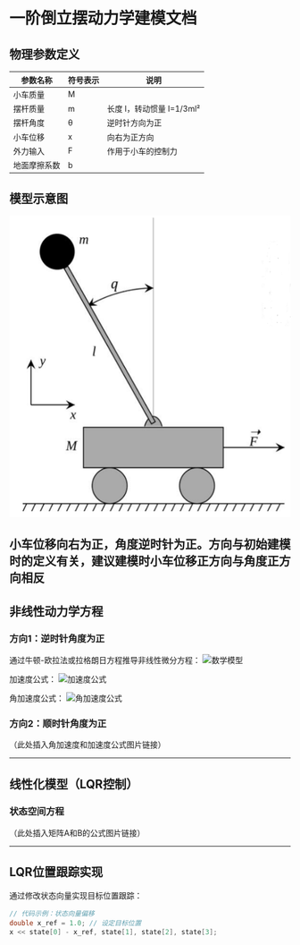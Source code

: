 # 一阶倒立摆动力学建模文档

## 物理参数定义
| 参数名称       | 符号表示   | 说明                     |
|---------------|-----------|-------------------------|
| 小车质量        | M         |                          |
| 摆杆质量        | m         | 长度 l，转动惯量 I=1/3ml² |
| 摆杆角度        | θ         | 逆时针方向为正            |
| 小车位移        | x         | 向右为正方向              |
| 外力输入        | F         | 作用于小车的控制力        |
| 地面摩擦系数    | b         |                          |

## 模型示意图
![carpole_model](./images/carpole_model.png)  

小车位移**向右**为**正**，角度**逆时针**为**正**。方向与初始建模时的定义有关，建议建模时小车**位移正方向**与**角度正方向**相**反**
---

## 非线性动力学方程
### 方向1：逆时针角度为正
通过牛顿-欧拉法或拉格朗日方程推导非线性微分方程：
![数学模型](https://i.upmath.me/svg/%5Cbegin%7Baligned%7D%0A(M%2Bm)%20%5Cddot%7Bx%7D-m%20l%20%5Cddot%7B%5Ctheta%7D%20%5Ccos%20%5Ctheta%2Bm%20l%20%5Cdot%7B%5Ctheta%7D%5E%7B2%7D%20%5Csin%20%5Ctheta%20%26%20%3DF%20-b%5Cdot%20x%5C%5C%0A%5Cleft(I%2Bm%20l%5E%7B2%7D%5Cright)%20%5Cddot%7B%5Ctheta%7D-m%20l%20%5Cddot%7Bx%7D%20%5Ccos%20%5Ctheta-m%20g%20l%20%5Csin%20%5Ctheta%20%26%20%3D0%0A%5Cend%7Baligned%7D)

加速度公式：
![加速度公式](https://i.upmath.me/svg/%5Cddot%7B%5Ctheta%7D%20%3D%20%5Cfrac%7B-m%20l%20%5Ccos%20%5Ctheta%20b%20%5Cdot%7Bx%7D%20-%20m%5E2%20l%5E2%20%5Csin%20%5Ctheta%20%5Ccos%20%5Ctheta%20%5Cdot%7B%5Ctheta%7D%5E2%20%2B%20m%20l%20%5Ccos%20%5Ctheta%20F%20%2B%20(M%20%2B%20m)%20m%20g%20l%20%5Csin%20%5Ctheta%7D%7B(M%20%2B%20m)%5Cleft(I%20%2B%20m%20l%5E2%5Cright)%20-%20m%5E2%20l%5E2%20%5Ccos%20%5Ctheta%5E2%7D)

角加速度公式：
![角加速度公式](https://i.upmath.me/svg/%5Cddot%7B%5Ctheta%7D%3D%5Cfrac%7B-m%20l%20%5Ccos%20%5Ctheta%20b%20%5Cdot%7Bx%7D-m%5E%7B2%7D%20l%5E%7B2%7D%20%5Csin%20%5Ctheta%20%5Ccos%20%5Ctheta%20%5Cdot%7B%5Ctheta%7D%5E%7B2%7D%2Bm%20l%20%5Ccos%20%5Ctheta%20F%2B(M%2Bm)%20m%20g%20l%20%5Csin%20%5Ctheta%7D%7B(M%2Bm)%5Cleft(I%2Bm%20l%5E%7B2%7D%5Cright)-m%5E%7B2%7D%20l%5E%7B2%7D%20%5Ccos%20%5Ctheta%5E%7B2%7D%7D)

### 方向2：顺时针角度为正
（此处插入角加速度和加速度公式图片链接）

---

## 线性化模型（LQR控制）
### 状态空间方程
（此处插入矩阵A和B的公式图片链接）

---

## LQR位置跟踪实现
通过修改状态向量实现目标位置跟踪：
```cpp
// 代码示例：状态向量偏移
double x_ref = 1.0; // 设定目标位置
x << state[0] - x_ref, state[1], state[2], state[3];

